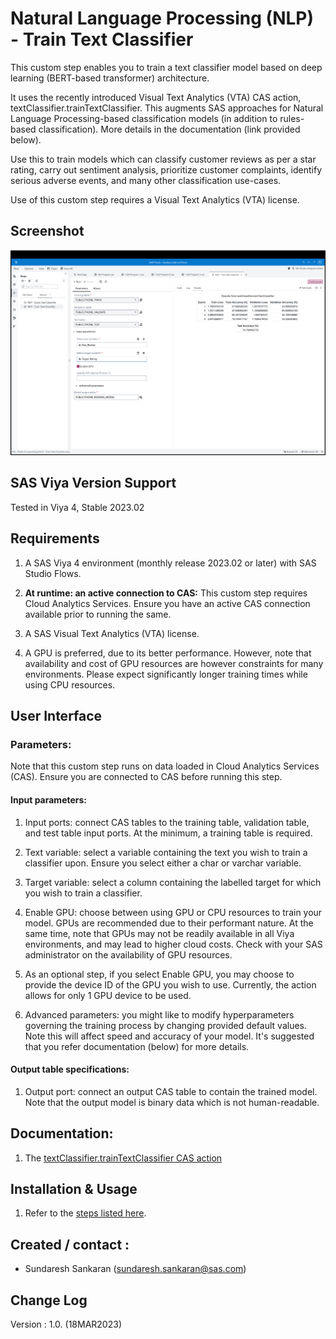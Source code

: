 # Natural Language Processing (NLP) - Train Text Classifier

This custom step enables you to train a text classifier model based on deep learning (BERT-based transformer) architecture.

It uses the recently introduced Visual Text Analytics (VTA) CAS action, textClassifier.trainTextClassifier.  This augments SAS approaches for Natural Language Processing-based classification models (in addition to rules-based classification). More details in the documentation (link provided below).

Use this to train models which can classify customer reviews as per a star rating, carry out sentiment analysis, prioritize customer complaints, identify serious adverse events, and many other classification use-cases.

Use of this custom step requires a Visual Text Analytics (VTA) license.

## Screenshot

![Train a Text Classifier](./img/screenshot-train-text-classifier.png)

## SAS Viya Version Support
Tested in Viya 4, Stable 2023.02

## Requirements

1. A SAS Viya 4 environment (monthly release 2023.02 or later) with SAS Studio Flows.

2. **At runtime: an active connection to CAS:** This custom step requires Cloud Analytics Services. Ensure you have an active CAS connection available prior to running the same.

3. A SAS Visual Text Analytics (VTA) license.

4. A GPU is preferred, due to its better performance.  However, note that availability and cost of GPU resources are however constraints for many environments.  Please expect significantly longer training times while using CPU resources.

## User Interface

### Parameters:

Note that this custom step runs on data loaded in Cloud Analytics Services (CAS). Ensure you are connected to CAS before running this step.

#### Input parameters:

1. Input ports: connect CAS tables to the training table, validation table, and test table input ports.  At the minimum, a training table is required.

2. Text variable: select a variable containing the text you wish to train a classifier upon.  Ensure you select either a char or varchar variable.

3. Target variable: select a column containing the labelled target for which you wish to train a classifier. 

4. Enable GPU: choose between using GPU or CPU resources to train your model.  GPUs are recommended due to their performant nature.  At the same time, note that GPUs may not be readily available in all Viya environments, and may lead to higher cloud costs.  Check with your SAS administrator on the availability of GPU resources.

5. As an optional step, if you select Enable GPU, you may choose to provide the device ID of the GPU you wish to use.  Currently, the action allows for only 1 GPU device to be used.

6. Advanced parameters: you might like to modify hyperparameters governing the training process by changing provided default values.  Note this will affect speed and accuracy of your model.  It's suggested that you refer documentation (below) for more details.

#### Output table specifications:

1. Output port: connect an output CAS table to contain the trained model.  Note that the output model is binary data which is not human-readable.

## Documentation:

1. The [textClassifier.trainTextClassifier CAS action](https://go.documentation.sas.com/doc/en/pgmsascdc/default/casvtapg/cas-textclassifier-traintextclassifier.htm)


## Installation & Usage
1. Refer to the [steps listed here](https://github.com/sassoftware/sas-studio-custom-steps#getting-started---making-a-custom-step-from-this-repository-available-in-sas-studio).

## Created / contact : 

- Sundaresh Sankaran (sundaresh.sankaran@sas.com)

## Change Log

Version : 1.0.   (18MAR2023)